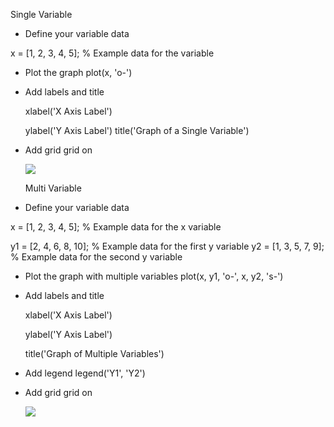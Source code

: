 ﻿Single Variable 

- Define your variable data 

x = [1, 2, 3, 4, 5];  % Example data for the variable 

- Plot the graph plot(x, 'o-') 
- Add labels and title 

  xlabel('X Axis Label') 

  ylabel('Y Axis Label') title('Graph of a Single Variable') 

- Add grid grid on 

  ![](Aspose.Words.d996b582-67bd-4933-bf1b-6545db635580.001.jpeg)

  Multi Variable 

- Define your variable data 

x = [1, 2, 3, 4, 5];  % Example data for the x variable 

y1 = [2, 4, 6, 8, 10];  % Example data for the first y variable y2 = [1, 3, 5, 7, 9];  % Example data for the second y variable 

- Plot the graph with multiple variables plot(x, y1, 'o-', x, y2, 's-') 
- Add labels and title 

  xlabel('X Axis Label') 

  ylabel('Y Axis Label') 

  title('Graph of Multiple Variables') 

- Add legend legend('Y1', 'Y2') 
- Add grid grid on 

  ![](Aspose.Words.d996b582-67bd-4933-bf1b-6545db635580.002.jpeg)
